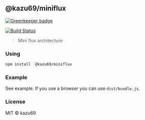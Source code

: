## @kazu69/miniflux

[![Greenkeeper badge](https://badges.greenkeeper.io/kazu69/miniflux.svg)](https://greenkeeper.io/)

[![Build Status](https://travis-ci.org/kazu69/miniflux.svg?branch=master)](https://travis-ci.org/kazu69/miniflux)

> Mini flux architecture

### Using

```sh
npm install  @kazu69/miniflux
```

### Example

See example.
If you use a browser you can use `dist/bundle.js`.

### License

MIT © kazu69

